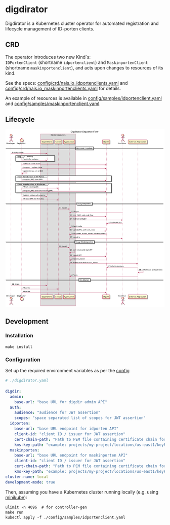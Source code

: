 # digdirator

Digdirator is a Kubernetes cluster operator for automated registration and lifecycle management of ID-porten clients.

## CRD

The operator introduces two new Kind´s:  
`IDPortenClient` (shortname `idportenclient`) and `MaskinportenClient` (shortname `maskinportenclient`), and acts upon changes to resources of its kind.

See the specs:
[config/crd/nais.io_idportenclients.yaml](config/crd/nais.io_idportenclients.yaml) and
[config/crd/nais.io_maskinportenclients.yaml](config/crd/nais.io_maskinportenclients.yaml) for details.

An example of resources is available in [config/samples/idportenclient.yaml](config/samples/idportenclient.yaml) and [config/samples/maskinportenclient.yaml](config/samples/maskinportenclient.yaml).

## Lifecycle

![overview][overview]

[overview]: ./docs/sequence.png "Sequence diagram"

## Development

### Installation

```shell script
make install
```

### Configuration

Set up the required environment variables as per the [config](./pkg/config/config.go) 

```yaml
# ./digdirator.yaml

digdir:
  admin:
    base-url: "base URL for digdir admin API"
  auth:
    audience: "audience for JWT assertion"
    scopes: "space separated list of scopes for JWT assertion"
  idporten:
    base-url: "base URL endpoint for idporten API"
    client-id: "client ID / issuer for JWT assertion"
    cert-chain-path: "Path to PEM file containing certificate chain for authenticating to DigDir."
    kms-key-path: "example: projects/my-project/locations/us-east1/keyRings/my-key-ring/cryptoKeys/my-key/cryptoKeyVersions/123"
  maskinporten:
    base-url: "base URL endpoint for maskinporten API"
    client-id: "client ID / issuer for JWT assertion"
    cert-chain-path: "Path to PEM file containing certificate chain for authenticating to DigDir."
    kms-key-path: "example: projects/my-project/locations/us-east1/keyRings/my-key-ring/cryptoKeys/my-key/cryptoKeyVersions/123"
cluster-name: local
development-mode: true
```

Then, assuming you have a Kubernetes cluster running locally (e.g. using [minikube](https://github.com/kubernetes/minikube)):

```shell script
ulimit -n 4096  # for controller-gen
make run
kubectl apply -f ./config/samples/idportenclient.yaml
```
